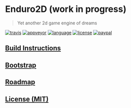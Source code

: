 # Enduro2D (work in progress)

> Yet another 2d game engine of dreams

[![travis][badge.travis]][travis]
[![appveyor][badge.appveyor]][appveyor]
[![language][badge.language]][language]
[![license][badge.license]][license]
[![paypal][badge.paypal]][paypal]

## [Build Instructions](./BUILD_INSTRUCTIONS.md)

## [Bootstrap](https://github.com/enduro2d/enduro2d-bootstrap)

## [Roadmap](./ROADMAP.md)

## [License (MIT)](./LICENSE.md)

[badge.travis]: https://img.shields.io/travis/enduro2d/enduro2d/master.svg?logo=travis&style=for-the-badge
[badge.appveyor]: https://img.shields.io/appveyor/ci/BlackMATov/enduro2d/master.svg?logo=appveyor&style=for-the-badge
[badge.language]: https://img.shields.io/badge/language-C%2B%2B14-red.svg?style=for-the-badge
[badge.license]: https://img.shields.io/badge/license-MIT-blue.svg?style=for-the-badge
[badge.paypal]: https://img.shields.io/badge/donate-PayPal-orange.svg?logo=paypal&colorA=00457C&style=for-the-badge

[travis]: https://travis-ci.org/enduro2d/enduro2d
[appveyor]: https://ci.appveyor.com/project/BlackMATov/enduro2d
[language]: https://en.wikipedia.org/wiki/C%2B%2B14
[license]: https://en.wikipedia.org/wiki/MIT_License
[paypal]: https://www.paypal.me/matov